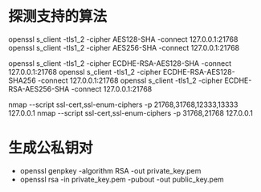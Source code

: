 # 探测支持的算法
openssl s_client -tls1_2 -cipher AES128-SHA -connect 127.0.0.1:21768
openssl s_client -tls1_2 -cipher AES256-SHA -connect 127.0.0.1:21768

openssl s_client -tls1_2 -cipher ECDHE-RSA-AES128-SHA -connect 127.0.0.1:21768
openssl s_client -tls1_2 -cipher ECDHE-RSA-AES128-SHA256 -connect 127.0.0.1:21768
openssl s_client -tls1_2 -cipher ECDHE-RSA-AES256-SHA -connect 127.0.0.1:21768

nmap --script ssl-cert,ssl-enum-ciphers -p 21768,31768,12333,13333 127.0.0.1
nmap --script ssl-cert,ssl-enum-ciphers -p 31768,21768 127.0.0.1

# 生成公私钥对
- openssl genpkey -algorithm RSA -out private_key.pem
- openssl rsa -in private_key.pem -pubout -out public_key.pem

